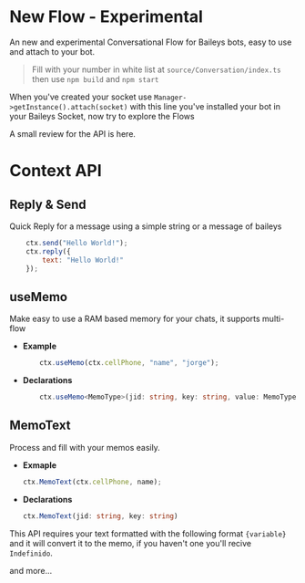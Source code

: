 # New Flow - Experimental
An new and experimental Conversational Flow for Baileys bots, easy to use and
attach to your bot.

> Fill with your number in white list at `source/Conversation/index.ts` then use
`npm build` and `npm start`

When you've created your socket use `Manager->getInstance().attach(socket)` with this line you've installed your bot in your Baileys Socket, now try to explore the Flows

A small review for the API is here.
# Context API
## Reply & Send
Quick Reply for a message using a simple string or a message of baileys
```js
    ctx.send("Hello World!");
    ctx.reply({
        text: "Hello World!"
    });
```

## useMemo
Make easy to use a RAM based memory for your chats, it supports multi-flow

+ **Example**
    ```js
        ctx.useMemo(ctx.cellPhone, "name", "jorge");
    ```
- **Declarations**
    ```ts
        ctx.useMemo<MemoType>(jid: string, key: string, value: MemoType): MemoType
    ```

## MemoText
Process and fill with your memos easily.
+ **Exmaple**
    ```js
    ctx.MemoText(ctx.cellPhone, name);
    ```
+ **Declarations**
    ```ts
    ctx.MemoText(jid: string, key: string)
    ```
This API requires your text formatted with the following format `{variable}` and it will convert it to the memo, if you haven't one you'll recive `Indefinido`.

and more...